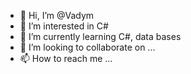 - 👋 Hi, I’m @Vadym
- 👀 I’m interested in C#
- 🌱 I’m currently learning C#, data bases
- 💞️ I’m looking to collaborate on ...
- 📫 How to reach me ...

<!---
Vadym6917012/Vadym6917012 is a ✨ special ✨ repository because its `README.md` (this file) appears on your GitHub profile.
You can click the Preview link to take a look at your changes.
--->
